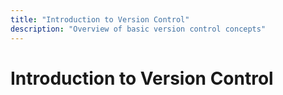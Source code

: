 ```yaml
---
title: "Introduction to Version Control"
description: "Overview of basic version control concepts"
---
```


# Introduction to Version Control
